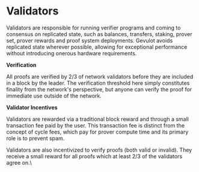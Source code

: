 # Validators

Validators are responsible for running verifier programs and coming to consensus on replicated state, such as balances, transfers, staking, prover set, prover rewards and proof system deployments. Gevulot avoids replicated state wherever possible, allowing for exceptional performance without introducing onerous hardware requirements.

**Verification**

All proofs are verified by 2/3 of network validators before they are included in a block by the leader. The verification threshold here simply constitutes finality from the network's perspective, but anyone can verify the proof for immediate use outside of the network.

**Validator Incentives**

Validators are rewarded via a traditional block reward and through a small transaction fee paid by the user. This transaction fee is distinct from the concept of cycle fees, which pay for prover compute time and its primary role is to prevent spam.

Validators are also incentivized to verify proofs (both valid or invalid). They receive a small reward for all proofs which at least 2/3 of the validators agree on.\
